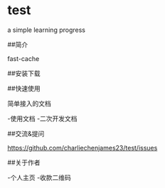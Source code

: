# test

a simple learning progress

##简介

fast-cache

##安装下载

##快速使用

简单接入的文档

-使用文档
-二次开发文档

##交流&提问

https://github.com/charliechenjames23/test/issues

##关于作者

-个人主页
-收款二维码